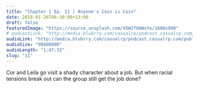 ```yaml
---
title: "Chapter 1 Ep. 11 | Anyone's Coin is Coin"
date: 2018-01-26T06:30:00+13:00
draft: false
featuredImage: "https://source.unsplash.com/45W2fOHWxYo/1600x900"
# podcastLink: "http://media.blubrry.com/casualrp/podcast.casualrp.com/public/EP%20011%20-%20Anyones%20Coin%20is%20Coin.mp3"
audioLink: "http://media.blubrry.com/casualrp/podcast.casualrp.com/public/EP%20011%20-%20Anyones%20Coin%20is%20Coin.mp3"
audioSize: "98000000"
audioLength: "1:47:32"
slug: "11"
---
```


Cor and Leila go visit a shady character about a job. But when racial tensions break out can the group still get the job done?
